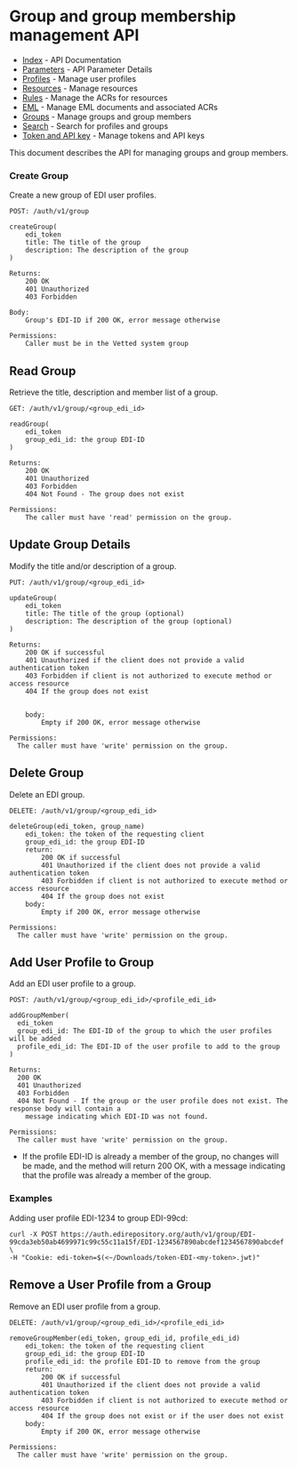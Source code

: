 # Group and group membership management API

- [Index](index.md) - API Documentation
- [Parameters](parameters.md) - API Parameter Details
- [Profiles](profile.md) - Manage user profiles
- [Resources](resource.md) - Manage resources
- [Rules](rule.md) - Manage the ACRs for resources
- [EML](eml.md) - Manage EML documents and associated ACRs
- [Groups](group.md) - Manage groups and group members
- [Search](search.md) - Search for profiles and groups
- [Token and API key](token.md) - Manage tokens and API keys

This document describes the API for managing groups and group members.


### Create Group

Create a new group of EDI user profiles.

```
POST: /auth/v1/group

createGroup(
    edi_token
    title: The title of the group
    description: The description of the group
)

Returns:
    200 OK
    401 Unauthorized
    403 Forbidden

Body:
    Group's EDI-ID if 200 OK, error message otherwise

Permissions:
    Caller must be in the Vetted system group
```

## Read Group

Retrieve the title, description and member list of a group.

```
GET: /auth/v1/group/<group_edi_id>

readGroup(
    edi_token
    group_edi_id: the group EDI-ID
)

Returns:
    200 OK
    401 Unauthorized
    403 Forbidden
    404 Not Found - The group does not exist

Permissions:
    The caller must have 'read' permission on the group.
```

## Update Group Details

Modify the title and/or description of a group.

```
PUT: /auth/v1/group/<group_edi_id>

updateGroup(
    edi_token
    title: The title of the group (optional)
    description: The description of the group (optional)
)

Returns:
    200 OK if successful
    401 Unauthorized if the client does not provide a valid authentication token
    403 Forbidden if client is not authorized to execute method or access resource
    404 If the group does not exist

    
    body:
        Empty if 200 OK, error message otherwise

Permissions:
  The caller must have 'write' permission on the group.
```

## Delete Group

Delete an EDI group.

```
DELETE: /auth/v1/group/<group_edi_id>

deleteGroup(edi_token, group_name)
    edi_token: the token of the requesting client
    group_edi_id: the group EDI-ID
    return:
        200 OK if successful
        401 Unauthorized if the client does not provide a valid authentication token
        403 Forbidden if client is not authorized to execute method or access resource
        404 If the group does not exist
    body:
        Empty if 200 OK, error message otherwise

Permissions:
  The caller must have 'write' permission on the group.
```

## Add User Profile to Group

Add an EDI user profile to a group.

```
POST: /auth/v1/group/<group_edi_id>/<profile_edi_id>

addGroupMember(
  edi_token
  group_edi_id: The EDI-ID of the group to which the user profiles will be added
  profile_edi_id: The EDI-ID of the user profile to add to the group
)

Returns:
  200 OK
  401 Unauthorized
  403 Forbidden
  404 Not Found - If the group or the user profile does not exist. The response body will contain a
    message indicating which EDI-ID was not found.

Permissions:
  The caller must have 'write' permission on the group.
```

- If the profile EDI-ID is already a member of the group, no changes will be made, and the method will return 200 OK, with a message indicating that the profile was already a member of the group.

### Examples

Adding user profile EDI-1234 to group EDI-99cd:

```shell
curl -X POST https://auth.edirepository.org/auth/v1/group/EDI-99cda3eb50ab4699971c99c55c11a15f/EDI-1234567890abcdef1234567890abcdef \
-H "Cookie: edi-token=$(<~/Downloads/token-EDI-<my-token>.jwt)"
```

## Remove a User Profile from a Group

Remove an EDI user profile from a group.

```
DELETE: /auth/v1/group/<group_edi_id>/<profile_edi_id>

removeGroupMember(edi_token, group_edi_id, profile_edi_id)
    edi_token: the token of the requesting client
    group_edi_id: the group EDI-ID
    profile_edi_id: the profile EDI-ID to remove from the group
    return:
        200 OK if successful
        401 Unauthorized if the client does not provide a valid authentication token
        403 Forbidden if client is not authorized to execute method or access resource
        404 If the group does not exist or if the user does not exist
    body:
        Empty if 200 OK, error message otherwise

Permissions:
  The caller must have 'write' permission on the group.
```


